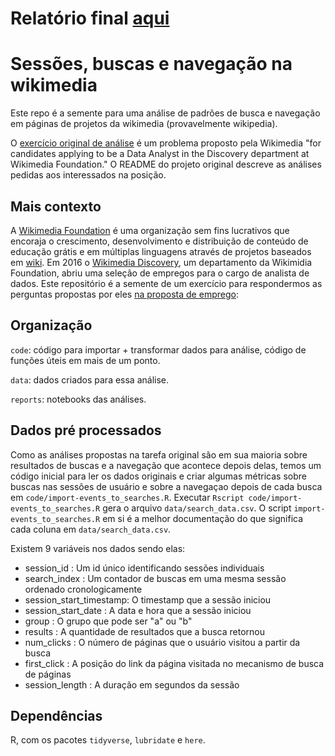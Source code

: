﻿# Relatório final [aqui](http://rpubs.com/wesleybrenno/494613)

# Sessões, buscas e navegação na wikimedia

Este repo é a semente para uma análise de padrões de busca e navegação em páginas de projetos da wikimedia (provavelmente wikipedia).

O [exercício original de análise](https://github.com/wikimedia-research/Discovery-Hiring-Analyst-2016) é um problema proposto pela Wikimedia "for candidates applying to be a Data Analyst in the Discovery department at Wikimedia Foundation." O README do projeto original descreve as análises pedidas aos interessados na posição.

## Mais contexto

A [Wikimedia Foundation](https://wikimediafoundation.org/wiki/Home) é uma organização sem fins lucrativos que encoraja o crescimento, desenvolvimento e distribuição de conteúdo de educação grátis e em múltiplas linguagens através de projetos baseados em [wiki](https://en.wikipedia.org/wiki/Wiki). Em 2016 o [Wikimedia Discovery](https://www.mediawiki.org/wiki/Wikimedia_Discovery), um departamento da Wikimidia Foundation, abriu uma seleção de empregos para o cargo de analista de dados. Este repositório é a semente de um exercício para respondermos as perguntas propostas por eles [na proposta de emprego](https://github.com/wikimedia-research/Discovery-Hiring-Analyst-2016):

## Organização

`code`: código para importar + transformar dados para análise, código de funções úteis em mais de um ponto.

`data`: dados criados para essa análise.

`reports`: notebooks das análises.

## Dados pré processados

Como as análises propostas na tarefa original são em sua maioria sobre resultados de buscas e a navegação que acontece depois delas, temos um código inicial para ler os dados originais e criar algumas métricas sobre buscas nas sessões de usuário e sobre a navegaçao depois de cada busca em `code/import-events_to_searches.R`. Executar `Rscript code/import-events_to_searches.R` gera o arquivo `data/search_data.csv`. O script `import-events_to_searches.R` em si é a melhor documentação do que significa cada coluna em `data/search_data.csv`.

Existem 9 variáveis nos dados sendo elas:

* session_id             : Um id único identificando sessões individuais
* search_index           : Um contador de buscas em uma mesma sessão ordenado cronologicamente
* session_start_timestamp: O timestamp que a sessão iniciou
* session_start_date     : A data e hora que a sessão iniciou
* group                  : O grupo que pode ser "a" ou "b"
* results                : A quantidade de resultados que a busca retornou
* num_clicks             : O número de páginas que o usuário visitou a partir da busca
* first_click            : A posição do link da página visitada no mecanismo de busca de páginas
* session_length         : A duração em segundos da sessão


## Dependências

R, com os pacotes `tidyverse`, `lubridate` e `here`.
